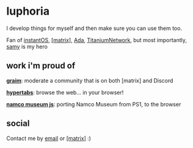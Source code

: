 # luphoria
I develop things for myself and then make sure you can use them too.

Fan of [instantOS](https://instantos.io), [[matrix]](https://matrix.org), [Ada](https://www.adacore.com), [TitaniumNetwork](https://github.com/titaniumnetwork-development), but most importantly, [samy](https://github.com/samyk) is my hero

## work i'm proud of
**[graim](https://github.com/luphoria/graim)**: moderate a community that is on both [matrix] and Discord

**[hypertabs](https://github.com/B3ATDROP3R/Hypertabs)**: browse the web... in your browser!

**[namco museum js](https://github.com/luphoria/namcomuseum-js)**: porting Namco Museum from PS1, to the browser

## social
Contact me by [email](mailto:hi@luphoria.com) or [[matrix]](https://matrix.to/#/@trent:gra.im) :)
